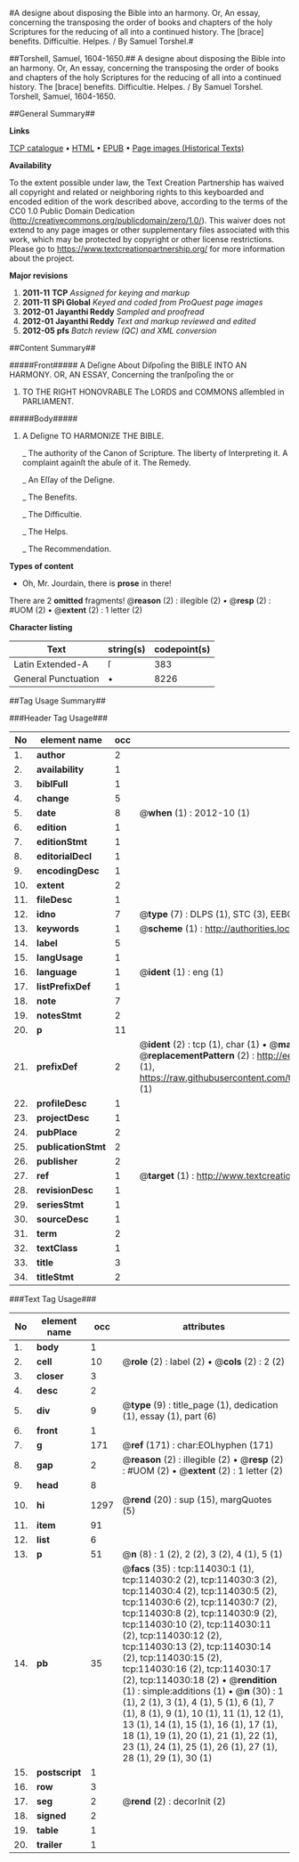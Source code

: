 #A designe about disposing the Bible into an harmony. Or, An essay, concerning the transposing the order of books and chapters of the holy Scriptures for the reducing of all into a continued history. The [brace] benefits. Difficultie. Helpes. / By Samuel Torshel.#

##Torshell, Samuel, 1604-1650.##
A designe about disposing the Bible into an harmony. Or, An essay, concerning the transposing the order of books and chapters of the holy Scriptures for the reducing of all into a continued history. The [brace] benefits. Difficultie. Helpes. / By Samuel Torshel.
Torshell, Samuel, 1604-1650.

##General Summary##

**Links**

[TCP catalogue](http://www.ota.ox.ac.uk/tcp/)  • 
[HTML](http://tei.it.ox.ac.uk/tcp/Texts-HTML/free/A94/A94756.html)  • 
[EPUB](http://tei.it.ox.ac.uk/tcp/Texts-EPUB/free/A94/A94756.epub) • 
[Page images (Historical Texts)](https://historicaltexts.jisc.ac.uk/eebo-99861884e)

**Availability**

To the extent possible under law, the Text Creation Partnership has waived all copyright and related or neighboring rights to this keyboarded and encoded edition of the work described above, according to the terms of the CC0 1.0 Public Domain Dedication (http://creativecommons.org/publicdomain/zero/1.0/). This waiver does not extend to any page images or other supplementary files associated with this work, which may be protected by copyright or other license restrictions. Please go to https://www.textcreationpartnership.org/ for more information about the project.

**Major revisions**

1. __2011-11__ __TCP__ *Assigned for keying and markup*
1. __2011-11__ __SPi Global__ *Keyed and coded from ProQuest page images*
1. __2012-01__ __Jayanthi Reddy__ *Sampled and proofread*
1. __2012-01__ __Jayanthi Reddy__ *Text and markup reviewed and edited*
1. __2012-05__ __pfs__ *Batch review (QC) and XML conversion*

##Content Summary##

#####Front#####
A Deſigne About Diſpoſing the BIBLE INTO AN HARMONY. OR, AN ESSAY, Concerning the tranſpoſing the or
1. TO THE RIGHT HONOVRABLE The LORDS and COMMONS aſſembled in PARLIAMENT.

#####Body#####

1. A Deſigne TO HARMONIZE THE BIBLE.

    _ The authority of the Canon of Scripture. The liberty of Interpreting it. A complaint againſt the abuſe of it. The Remedy.

    _ An Eſſay of the Deſigne.

    _ The Benefits.

    _ The Difficultie.

    _ The Helps.

    _ The Recommendation.

**Types of content**

  * Oh, Mr. Jourdain, there is **prose** in there!

There are 2 **omitted** fragments! 
 @__reason__ (2) : illegible (2)  •  @__resp__ (2) : #UOM (2)  •  @__extent__ (2) : 1 letter (2)

**Character listing**


|Text|string(s)|codepoint(s)|
|---|---|---|
|Latin Extended-A|ſ|383|
|General Punctuation|•|8226|

##Tag Usage Summary##

###Header Tag Usage###

|No|element name|occ|attributes|
|---|---|---|---|
|1.|__author__|2||
|2.|__availability__|1||
|3.|__biblFull__|1||
|4.|__change__|5||
|5.|__date__|8| @__when__ (1) : 2012-10 (1)|
|6.|__edition__|1||
|7.|__editionStmt__|1||
|8.|__editorialDecl__|1||
|9.|__encodingDesc__|1||
|10.|__extent__|2||
|11.|__fileDesc__|1||
|12.|__idno__|7| @__type__ (7) : DLPS (1), STC (3), EEBO-CITATION (1), PROQUEST (1), VID (1)|
|13.|__keywords__|1| @__scheme__ (1) : http://authorities.loc.gov/ (1)|
|14.|__label__|5||
|15.|__langUsage__|1||
|16.|__language__|1| @__ident__ (1) : eng (1)|
|17.|__listPrefixDef__|1||
|18.|__note__|7||
|19.|__notesStmt__|2||
|20.|__p__|11||
|21.|__prefixDef__|2| @__ident__ (2) : tcp (1), char (1)  •  @__matchPattern__ (2) : ([0-9\-]+):([0-9IVX]+) (1), (.+) (1)  •  @__replacementPattern__ (2) : http://eebo.chadwyck.com/downloadtiff?vid=$1&page=$2 (1), https://raw.githubusercontent.com/textcreationpartnership/Texts/master/tcpchars.xml#$1 (1)|
|22.|__profileDesc__|1||
|23.|__projectDesc__|1||
|24.|__pubPlace__|2||
|25.|__publicationStmt__|2||
|26.|__publisher__|2||
|27.|__ref__|1| @__target__ (1) : http://www.textcreationpartnership.org/docs/. (1)|
|28.|__revisionDesc__|1||
|29.|__seriesStmt__|1||
|30.|__sourceDesc__|1||
|31.|__term__|2||
|32.|__textClass__|1||
|33.|__title__|3||
|34.|__titleStmt__|2||


###Text Tag Usage###

|No|element name|occ|attributes|
|---|---|---|---|
|1.|__body__|1||
|2.|__cell__|10| @__role__ (2) : label (2)  •  @__cols__ (2) : 2 (2)|
|3.|__closer__|3||
|4.|__desc__|2||
|5.|__div__|9| @__type__ (9) : title_page (1), dedication (1), essay (1), part (6)|
|6.|__front__|1||
|7.|__g__|171| @__ref__ (171) : char:EOLhyphen (171)|
|8.|__gap__|2| @__reason__ (2) : illegible (2)  •  @__resp__ (2) : #UOM (2)  •  @__extent__ (2) : 1 letter (2)|
|9.|__head__|8||
|10.|__hi__|1297| @__rend__ (20) : sup (15), margQuotes (5)|
|11.|__item__|91||
|12.|__list__|6||
|13.|__p__|51| @__n__ (8) : 1 (2), 2 (2), 3 (2), 4 (1), 5 (1)|
|14.|__pb__|35| @__facs__ (35) : tcp:114030:1 (1), tcp:114030:2 (2), tcp:114030:3 (2), tcp:114030:4 (2), tcp:114030:5 (2), tcp:114030:6 (2), tcp:114030:7 (2), tcp:114030:8 (2), tcp:114030:9 (2), tcp:114030:10 (2), tcp:114030:11 (2), tcp:114030:12 (2), tcp:114030:13 (2), tcp:114030:14 (2), tcp:114030:15 (2), tcp:114030:16 (2), tcp:114030:17 (2), tcp:114030:18 (2)  •  @__rendition__ (1) : simple:additions (1)  •  @__n__ (30) : 1 (1), 2 (1), 3 (1), 4 (1), 5 (1), 6 (1), 7 (1), 8 (1), 9 (1), 10 (1), 11 (1), 12 (1), 13 (1), 14 (1), 15 (1), 16 (1), 17 (1), 18 (1), 19 (1), 20 (1), 21 (1), 22 (1), 23 (1), 24 (1), 25 (1), 26 (1), 27 (1), 28 (1), 29 (1), 30 (1)|
|15.|__postscript__|1||
|16.|__row__|3||
|17.|__seg__|2| @__rend__ (2) : decorInit (2)|
|18.|__signed__|2||
|19.|__table__|1||
|20.|__trailer__|1||

